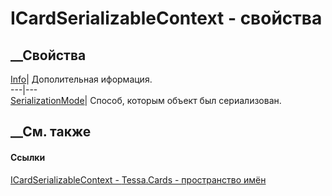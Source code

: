 # ICardSerializableContext - свойства
##  __Свойства
[Info](P_Tessa_Cards_ICardSerializableContext_Info.htm)|  Дополительная
иформация.  
---|---  
[SerializationMode](P_Tessa_Cards_ICardSerializableContext_SerializationMode.htm)|
Способ, которым объект был сериализован.  
## __См. также
#### Ссылки
[ICardSerializableContext - ](T_Tessa_Cards_ICardSerializableContext.htm)
[Tessa.Cards - пространство имён](N_Tessa_Cards.htm)
